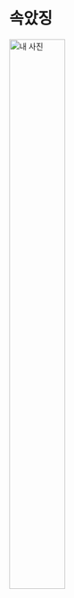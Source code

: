 # 속았징
<!DOCTYPE html>
<html lang="ko">
<head>
</head>
<body>
    <img src="images/bban.jpg" alt="내 사진" style="width: 50%; max-width: 200px;">
</body>
</html>
